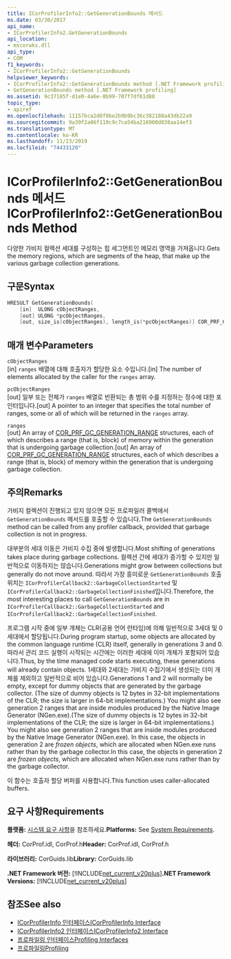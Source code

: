 ```yaml
---
title: ICorProfilerInfo2::GetGenerationBounds 메서드
ms.date: 03/30/2017
api_name:
- ICorProfilerInfo2.GetGenerationBounds
api_location:
- mscorwks.dll
api_type:
- COM
f1_keywords:
- ICorProfilerInfo2::GetGenerationBounds
helpviewer_keywords:
- ICorProfilerInfo2::GetGenerationBounds method [.NET Framework profiling]
- GetGenerationBounds method [.NET Framework profiling]
ms.assetid: 9c37185f-d1e0-4a6e-8b99-707f7df61d88
topic_type:
- apiref
ms.openlocfilehash: 11157bca2d0f0be2b9b9bc36c382188a43db22a9
ms.sourcegitcommit: 9a39f2a06f110c9c7ca54ba216900d038aa14ef3
ms.translationtype: MT
ms.contentlocale: ko-KR
ms.lasthandoff: 11/23/2019
ms.locfileid: "74433120"
---
```

# <a name="icorprofilerinfo2getgenerationbounds-method"></a><span data-ttu-id="ef3f3-102">ICorProfilerInfo2::GetGenerationBounds 메서드</span><span class="sxs-lookup"><span data-stu-id="ef3f3-102">ICorProfilerInfo2::GetGenerationBounds Method</span></span>
<span data-ttu-id="ef3f3-103">다양한 가비지 컬렉션 세대를 구성하는 힙 세그먼트인 메모리 영역을 가져옵니다.</span><span class="sxs-lookup"><span data-stu-id="ef3f3-103">Gets the memory regions, which are segments of the heap, that make up the various garbage collection generations.</span></span>  
  
## <a name="syntax"></a><span data-ttu-id="ef3f3-104">구문</span><span class="sxs-lookup"><span data-stu-id="ef3f3-104">Syntax</span></span>  
  
```cpp  
HRESULT GetGenerationBounds(  
    [in]  ULONG cObjectRanges,  
    [out] ULONG *pcObjectRanges,  
    [out, size_is(cObjectRanges), length_is(*pcObjectRanges)] COR_PRF_GC_GENERATION_RANGE ranges[]);  
```  
  
## <a name="parameters"></a><span data-ttu-id="ef3f3-105">매개 변수</span><span class="sxs-lookup"><span data-stu-id="ef3f3-105">Parameters</span></span>  
 `cObjectRanges`  
 <span data-ttu-id="ef3f3-106">[in] `ranges` 배열에 대해 호출자가 할당한 요소 수입니다.</span><span class="sxs-lookup"><span data-stu-id="ef3f3-106">[in] The number of elements allocated by the caller for the `ranges` array.</span></span>  
  
 `pcObjectRanges`  
 <span data-ttu-id="ef3f3-107">[out] 일부 또는 전체가 `ranges` 배열로 반환되는 총 범위 수를 지정하는 정수에 대한 포인터입니다.</span><span class="sxs-lookup"><span data-stu-id="ef3f3-107">[out] A pointer to an integer that specifies the total number of ranges, some or all of which will be returned in the `ranges` array.</span></span>  
  
 `ranges`  
 <span data-ttu-id="ef3f3-108">[out] An array of [COR_PRF_GC_GENERATION_RANGE](../../../../docs/framework/unmanaged-api/profiling/cor-prf-gc-generation-range-structure.md) structures, each of which describes a range (that is, block) of memory within the generation that is undergoing garbage collection.</span><span class="sxs-lookup"><span data-stu-id="ef3f3-108">[out] An array of [COR_PRF_GC_GENERATION_RANGE](../../../../docs/framework/unmanaged-api/profiling/cor-prf-gc-generation-range-structure.md) structures, each of which describes a range (that is, block) of memory within the generation that is undergoing garbage collection.</span></span>  
  
## <a name="remarks"></a><span data-ttu-id="ef3f3-109">주의</span><span class="sxs-lookup"><span data-stu-id="ef3f3-109">Remarks</span></span>  
 <span data-ttu-id="ef3f3-110">가비지 컬렉션이 진행되고 있지 않으면 모든 프로파일러 콜백에서 `GetGenerationBounds` 메서드를 호출할 수 있습니다.</span><span class="sxs-lookup"><span data-stu-id="ef3f3-110">The `GetGenerationBounds` method can be called from any profiler callback, provided that garbage collection is not in progress.</span></span>

 <span data-ttu-id="ef3f3-111">대부분의 세대 이동은 가비지 수집 중에 발생합니다.</span><span class="sxs-lookup"><span data-stu-id="ef3f3-111">Most shifting of generations takes place during garbage collections.</span></span> <span data-ttu-id="ef3f3-112">컬렉션 간에 세대가 증가할 수 있지만 일반적으로 이동하지는 않습니다.</span><span class="sxs-lookup"><span data-stu-id="ef3f3-112">Generations might grow between collections but generally do not move around.</span></span> <span data-ttu-id="ef3f3-113">따라서 가장 흥미로운 `GetGenerationBounds` 호출 위치는 `ICorProfilerCallback2::GarbageCollectionStarted` 및 `ICorProfilerCallback2::GarbageCollectionFinished`입니다.</span><span class="sxs-lookup"><span data-stu-id="ef3f3-113">Therefore, the most interesting places to call `GetGenerationBounds` are in `ICorProfilerCallback2::GarbageCollectionStarted` and `ICorProfilerCallback2::GarbageCollectionFinished`.</span></span>  
  
 <span data-ttu-id="ef3f3-114">프로그램 시작 중에 일부 개체는 CLR(공용 언어 런타임)에 의해 일반적으로 3세대 및 0세대에서 할당됩니다.</span><span class="sxs-lookup"><span data-stu-id="ef3f3-114">During program startup, some objects are allocated by the common language runtime (CLR) itself, generally in generations 3 and 0.</span></span> <span data-ttu-id="ef3f3-115">따라서 관리 코드 실행이 시작되는 시간에는 이러한 세대에 이미 개체가 포함되어 있습니다.</span><span class="sxs-lookup"><span data-stu-id="ef3f3-115">Thus, by the time managed code starts executing, these generations will already contain objects.</span></span> <span data-ttu-id="ef3f3-116">1세대와 2세대는 가비지 수집기에서 생성되는 더미 개체를 제외하고 일반적으로 비어 있습니다.</span><span class="sxs-lookup"><span data-stu-id="ef3f3-116">Generations 1 and 2 will normally be empty, except for dummy objects that are generated by the garbage collector.</span></span> <span data-ttu-id="ef3f3-117">(The size of dummy objects is 12 bytes in 32-bit implementations of the CLR; the size is larger in 64-bit implementations.) You might also see generation 2 ranges that are inside modules produced by the Native Image Generator (NGen.exe).</span><span class="sxs-lookup"><span data-stu-id="ef3f3-117">(The size of dummy objects is 12 bytes in 32-bit implementations of the CLR; the size is larger in 64-bit implementations.) You might also see generation 2 ranges that are inside modules produced by the Native Image Generator (NGen.exe).</span></span> <span data-ttu-id="ef3f3-118">In this case, the objects in generation 2 are *frozen objects*, which are allocated when NGen.exe runs rather than by the garbage collector.</span><span class="sxs-lookup"><span data-stu-id="ef3f3-118">In this case, the objects in generation 2 are *frozen objects*, which are allocated when NGen.exe runs rather than by the garbage collector.</span></span>  
  
 <span data-ttu-id="ef3f3-119">이 함수는 호출자 할당 버퍼를 사용합니다.</span><span class="sxs-lookup"><span data-stu-id="ef3f3-119">This function uses caller-allocated buffers.</span></span>  
  
## <a name="requirements"></a><span data-ttu-id="ef3f3-120">요구 사항</span><span class="sxs-lookup"><span data-stu-id="ef3f3-120">Requirements</span></span>  
 <span data-ttu-id="ef3f3-121">**플랫폼:** [시스템 요구 사항](../../../../docs/framework/get-started/system-requirements.md)을 참조하세요.</span><span class="sxs-lookup"><span data-stu-id="ef3f3-121">**Platforms:** See [System Requirements](../../../../docs/framework/get-started/system-requirements.md).</span></span>  
  
 <span data-ttu-id="ef3f3-122">**헤더:** CorProf.idl, CorProf.h</span><span class="sxs-lookup"><span data-stu-id="ef3f3-122">**Header:** CorProf.idl, CorProf.h</span></span>  
  
 <span data-ttu-id="ef3f3-123">**라이브러리:** CorGuids.lib</span><span class="sxs-lookup"><span data-stu-id="ef3f3-123">**Library:** CorGuids.lib</span></span>  
  
 <span data-ttu-id="ef3f3-124">**.NET Framework 버전:** [!INCLUDE[net_current_v20plus](../../../../includes/net-current-v20plus-md.md)]</span><span class="sxs-lookup"><span data-stu-id="ef3f3-124">**.NET Framework Versions:** [!INCLUDE[net_current_v20plus](../../../../includes/net-current-v20plus-md.md)]</span></span>  
  
## <a name="see-also"></a><span data-ttu-id="ef3f3-125">참조</span><span class="sxs-lookup"><span data-stu-id="ef3f3-125">See also</span></span>

- [<span data-ttu-id="ef3f3-126">ICorProfilerInfo 인터페이스</span><span class="sxs-lookup"><span data-stu-id="ef3f3-126">ICorProfilerInfo Interface</span></span>](../../../../docs/framework/unmanaged-api/profiling/icorprofilerinfo-interface.md)
- [<span data-ttu-id="ef3f3-127">ICorProfilerInfo2 인터페이스</span><span class="sxs-lookup"><span data-stu-id="ef3f3-127">ICorProfilerInfo2 Interface</span></span>](../../../../docs/framework/unmanaged-api/profiling/icorprofilerinfo2-interface.md)
- [<span data-ttu-id="ef3f3-128">프로파일링 인터페이스</span><span class="sxs-lookup"><span data-stu-id="ef3f3-128">Profiling Interfaces</span></span>](../../../../docs/framework/unmanaged-api/profiling/profiling-interfaces.md)
- [<span data-ttu-id="ef3f3-129">프로파일링</span><span class="sxs-lookup"><span data-stu-id="ef3f3-129">Profiling</span></span>](../../../../docs/framework/unmanaged-api/profiling/index.md)
